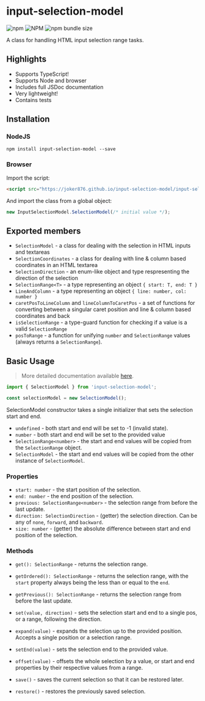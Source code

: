 # input-selection-model
![npm](https://img.shields.io/npm/v/input-selection-model?label=version) ![NPM](https://img.shields.io/npm/l/input-selection-model) ![npm bundle size](https://img.shields.io/bundlephobia/min/input-selection-model)

A class for handling HTML input selection range tasks.

## Highlights
* Supports TypeScript!
* Supports Node and browser
* Includes full JSDoc documentation
* Very lightweight!
* Contains tests


## Installation
### NodeJS
```
npm install input-selection-model --save
```

### Browser
Import the script:
```html
<script src="https://joker876.github.io/input-selection-model/input-selection-model.min.js">
```
And import the class from a global object:
```js
new InputSelectionModel.SelectionModel(/* initial value */);
```

## Exported members
- `SelectionModel` - a class for dealing with the selection in HTML inputs and textareas
- `SelectionCoordinates` - a class for dealing with line & column based coordinates in an HTML textarea
- `SelectionDirection` - an enum-like object and type respresenting the direction of the selection
- `SelectionRange<T>` - a type representing an object `{ start: T, end: T }`
- `LineAndColumn` - a type representing an object `{ line: number, col: number }`
- `caretPosToLineColumn` and `lineColumnToCaretPos` - a set of functions for converting between a singular caret position and line & column based coordinates and back
- `isSelectionRange` - a type-guard function for checking if a value is a valid `SelectionRange`
- `posToRange` - a function for unifying `number` and `SelectionRange` values (always returns a `SelectionRange`).

## Basic Usage
> More detailed documentation available [here](docs/index.md).

```typescript
import { SelectionModel } from 'input-selection-model';

const selectionModel = new SelectionModel();
```

SelectionModel constructor takes a single initializer that sets the selection start and end.
- `undefined` - both start and end will be set to -1 (invalid state).
- `number` - both start and end will be set to the provided value
- `SelectionRange<number>` - the start and end values will be copied from the `SelectionRange` object.
- `SelectionModel` - the start and end values will be copied from the other instance of `SelectionModel`.

### Properties
- `start: number` - the start position of the selection.
- `end: number` - the end position of the selection.
- `previous: SelectionRange<number>` - the selection range from before the last update.
- `direction: SelectionDirection` - (getter) the selection direction. Can be any of `none`, `forward`, and `backward`.
- `size: number` - (getter) the absolute difference between start and end position of the selection.

### Methods
- `get(): SelectionRange` - returns the selection range.
- `getOrdered(): SelectionRange` - returns the selection range, with the `start` property always being the less than or equal to the `end`.
- `getPrevious(): SelectionRange` - returns the selection range from before the last update.

- `set(value, direction)` - sets the selection start and end to a single pos, or a range, following the direction.
- `expand(value)` - expands the selection up to the provided position. Accepts a single position or a selection range.
- `setEnd(value)` - sets the selection end to the provided value.
- `offset(value)` - offsets the whole selection by a value, or start and end properties by their respective values from a range.
- `save()` - saves the current selection so that it can be restored later.
- `restore()` - restores the previously saved selection.